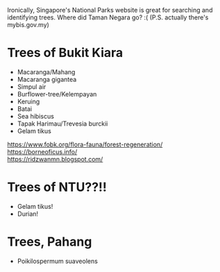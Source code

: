 Ironically, Singapore's National Parks website is great for searching and identifying trees. Where did Taman Negara go? :( (P.S. actually there's mybis.gov.my)

# Trees of Bukit Kiara
- Macaranga/Mahang
- Macaranga gigantea
- Simpul air
- Burflower-tree/Kelempayan 
- Keruing
- Batai
- Sea hibiscus
- Tapak Harimau/Trevesia burckii
- Gelam tikus

https://www.fobk.org/flora-fauna/forest-regeneration/  
https://borneoficus.info/  
https://ridzwanmn.blogspot.com/  

# Trees of NTU??!!
- Gelam tikus!
- Durian!

# Trees, Pahang
- Poikilospermum suaveolens
